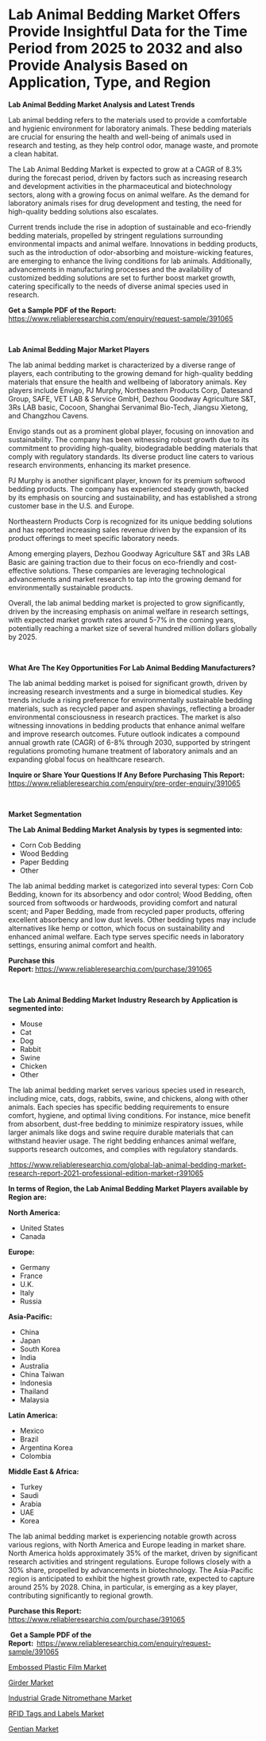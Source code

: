 <p><h1>Lab Animal Bedding Market Offers Provide Insightful Data for the Time Period from 2025 to 2032 and also Provide Analysis Based on Application, Type, and Region</h1></p><p><strong>Lab Animal Bedding Market Analysis and Latest Trends</strong></p>
<p><p>Lab animal bedding refers to the materials used to provide a comfortable and hygienic environment for laboratory animals. These bedding materials are crucial for ensuring the health and well-being of animals used in research and testing, as they help control odor, manage waste, and promote a clean habitat.</p><p>The Lab Animal Bedding Market is expected to grow at a CAGR of 8.3% during the forecast period, driven by factors such as increasing research and development activities in the pharmaceutical and biotechnology sectors, along with a growing focus on animal welfare. As the demand for laboratory animals rises for drug development and testing, the need for high-quality bedding solutions also escalates. </p><p>Current trends include the rise in adoption of sustainable and eco-friendly bedding materials, propelled by stringent regulations surrounding environmental impacts and animal welfare. Innovations in bedding products, such as the introduction of odor-absorbing and moisture-wicking features, are emerging to enhance the living conditions for lab animals. Additionally, advancements in manufacturing processes and the availability of customized bedding solutions are set to further boost market growth, catering specifically to the needs of diverse animal species used in research.</p></p>
<p><strong>Get a Sample PDF of the Report:&nbsp;</strong> <a href="https://www.reliableresearchiq.com/enquiry/request-sample/391065?utm_campaign=1082&utm_medium=2&utm_source=Github&utm_content=ia&utm_term=29032025&utm_id=lab-animal-bedding">https://www.reliableresearchiq.com/enquiry/request-sample/391065</a></p>
<p>&nbsp;</p>
<p><strong>Lab Animal Bedding Major Market Players</strong></p>
<p><p>The lab animal bedding market is characterized by a diverse range of players, each contributing to the growing demand for high-quality bedding materials that ensure the health and wellbeing of laboratory animals. Key players include Envigo, PJ Murphy, Northeastern Products Corp, Datesand Group, SAFE, VET LAB & Service GmbH, Dezhou Goodway Agriculture S&T, 3Rs LAB basic, Cocoon, Shanghai Servanimal Bio-Tech, Jiangsu Xietong, and Changzhou Cavens.</p><p>Envigo stands out as a prominent global player, focusing on innovation and sustainability. The company has been witnessing robust growth due to its commitment to providing high-quality, biodegradable bedding materials that comply with regulatory standards. Its diverse product line caters to various research environments, enhancing its market presence.</p><p>PJ Murphy is another significant player, known for its premium softwood bedding products. The company has experienced steady growth, backed by its emphasis on sourcing and sustainability, and has established a strong customer base in the U.S. and Europe.</p><p>Northeastern Products Corp is recognized for its unique bedding solutions and has reported increasing sales revenue driven by the expansion of its product offerings to meet specific laboratory needs.</p><p>Among emerging players, Dezhou Goodway Agriculture S&T and 3Rs LAB Basic are gaining traction due to their focus on eco-friendly and cost-effective solutions. These companies are leveraging technological advancements and market research to tap into the growing demand for environmentally sustainable products.</p><p>Overall, the lab animal bedding market is projected to grow significantly, driven by the increasing emphasis on animal welfare in research settings, with expected market growth rates around 5-7% in the coming years, potentially reaching a market size of several hundred million dollars globally by 2025.</p></p>
<p>&nbsp;</p>
<p><strong>What Are The Key Opportunities For Lab Animal Bedding Manufacturers?</strong></p>
<p><p>The lab animal bedding market is poised for significant growth, driven by increasing research investments and a surge in biomedical studies. Key trends include a rising preference for environmentally sustainable bedding materials, such as recycled paper and aspen shavings, reflecting a broader environmental consciousness in research practices. The market is also witnessing innovations in bedding products that enhance animal welfare and improve research outcomes. Future outlook indicates a compound annual growth rate (CAGR) of 6-8% through 2030, supported by stringent regulations promoting humane treatment of laboratory animals and an expanding global focus on healthcare research.</p></p>
<p><strong>Inquire or Share Your Questions If Any Before Purchasing This Report:</strong> <a href="https://www.reliableresearchiq.com/enquiry/pre-order-enquiry/391065?utm_campaign=1082&utm_medium=2&utm_source=Github&utm_content=ia&utm_term=29032025&utm_id=lab-animal-bedding">https://www.reliableresearchiq.com/enquiry/pre-order-enquiry/391065</a></p>
<p>&nbsp;</p>
<p><strong>Market Segmentation</strong></p>
<p><strong>The Lab Animal Bedding Market Analysis by types is segmented into:</strong></p>
<p><ul><li>Corn Cob Bedding</li><li>Wood Bedding</li><li>Paper Bedding</li><li>Other</li></ul></p>
<p><p>The lab animal bedding market is categorized into several types: Corn Cob Bedding, known for its absorbency and odor control; Wood Bedding, often sourced from softwoods or hardwoods, providing comfort and natural scent; and Paper Bedding, made from recycled paper products, offering excellent absorbency and low dust levels. Other bedding types may include alternatives like hemp or cotton, which focus on sustainability and enhanced animal welfare. Each type serves specific needs in laboratory settings, ensuring animal comfort and health.</p></p>
<p><strong>Purchase this Report:&nbsp;</strong><a href="https://www.reliableresearchiq.com/purchase/391065?utm_campaign=1082&utm_medium=2&utm_source=Github&utm_content=ia&utm_term=29032025&utm_id=lab-animal-bedding">https://www.reliableresearchiq.com/purchase/391065</a></p>
<p>&nbsp;</p>
<p><strong>The Lab Animal Bedding Market Industry Research by Application is segmented into:</strong></p>
<p><ul><li>Mouse</li><li>Cat</li><li>Dog</li><li>Rabbit</li><li>Swine</li><li>Chicken</li><li>Other</li></ul></p>
<p><p>The lab animal bedding market serves various species used in research, including mice, cats, dogs, rabbits, swine, and chickens, along with other animals. Each species has specific bedding requirements to ensure comfort, hygiene, and optimal living conditions. For instance, mice benefit from absorbent, dust-free bedding to minimize respiratory issues, while larger animals like dogs and swine require durable materials that can withstand heavier usage. The right bedding enhances animal welfare, supports research outcomes, and complies with regulatory standards.</p></p>
<p><a href="https://www.reliableresearchiq.com/global-lab-animal-bedding-market-research-report-2021-professional-edition-market-r391065?utm_campaign=1082&utm_medium=2&utm_source=Github&utm_content=ia&utm_term=29032025&utm_id=lab-animal-bedding">&nbsp;https://www.reliableresearchiq.com/global-lab-animal-bedding-market-research-report-2021-professional-edition-market-r391065</a></p>
<p><strong>In terms of Region, the Lab Animal Bedding Market Players available by Region are:</strong></p>
<p>
    <p> <strong> North America: </strong>
        <ul>
            <li>United States</li>
            <li>Canada</li>
        </ul>
        </p> 
    <p> <strong> Europe: </strong>
        <ul>
            <li>Germany</li>
            <li>France</li>
            <li>U.K.</li>
            <li>Italy</li>
            <li>Russia</li>
        </ul>
        </p> 
    <p> <strong> Asia-Pacific: </strong>
        <ul>
            <li>China</li>
            <li>Japan</li>
            <li>South Korea</li>
            <li>India</li>
            <li>Australia</li>
            <li>China Taiwan</li>
            <li>Indonesia</li>
            <li>Thailand</li>
            <li>Malaysia</li>
        </ul>
        </p> 
    <p> <strong> Latin America: </strong>
        <ul>
            <li>Mexico</li>
            <li>Brazil</li>
            <li>Argentina Korea</li>
            <li>Colombia</li>
        </ul>
        </p> 
    <p> <strong> Middle East & Africa: </strong>
        <ul>
            <li>Turkey</li>
            <li>Saudi</li>
            <li>Arabia</li>
            <li>UAE</li>
            <li>Korea</li>
        </ul>
    </p>
    </p>
<p><p>The lab animal bedding market is experiencing notable growth across various regions, with North America and Europe leading in market share. North America holds approximately 35% of the market, driven by significant research activities and stringent regulations. Europe follows closely with a 30% share, propelled by advancements in biotechnology. The Asia-Pacific region is anticipated to exhibit the highest growth rate, expected to capture around 25% by 2028. China, in particular, is emerging as a key player, contributing significantly to regional growth.</p></p>
<p><strong>Purchase this Report: </strong><a href="https://www.reliableresearchiq.com/purchase/391065?utm_campaign=1082&utm_medium=2&utm_source=Github&utm_content=ia&utm_term=29032025&utm_id=lab-animal-bedding">https://www.reliableresearchiq.com/purchase/391065</a></p>
<p>&nbsp;<strong>Get a Sample PDF of the Report:&nbsp;&nbsp;</strong><a href="https://www.reliableresearchiq.com/enquiry/request-sample/391065?utm_campaign=1082&utm_medium=2&utm_source=Github&utm_content=ia&utm_term=29032025&utm_id=lab-animal-bedding">https://www.reliableresearchiq.com/enquiry/request-sample/391065</a></p>
<p><strong></strong></p>
<p><p><a href="https://github.com/monacaquddus/Market-Research-Report-List-1/blob/main/embossed-plastic-film-market.md?utm_campaign=1082&utm_medium=2&utm_source=Github&utm_content=ia&utm_term=29032025&utm_id=lab-animal-bedding">Embossed Plastic Film Market</a></p><p><a href="https://github.com/owaysusing/Market-Research-Report-List-1/blob/main/girder-market.md?utm_campaign=1082&utm_medium=2&utm_source=Github&utm_content=ia&utm_term=29032025&utm_id=lab-animal-bedding">Girder Market</a></p><p><a href="https://github.com/gambokaiohjr/Market-Research-Report-List-1/blob/main/industrial-grade-nitromethane-market.md?utm_campaign=1082&utm_medium=2&utm_source=Github&utm_content=ia&utm_term=29032025&utm_id=lab-animal-bedding">Industrial Grade Nitromethane Market</a></p><p><a href="https://github.com/mgapeak/Market-Research-Report-List-1/blob/main/rfid-tags-and-labels-market.md?utm_campaign=1082&utm_medium=2&utm_source=Github&utm_content=ia&utm_term=29032025&utm_id=lab-animal-bedding">RFID Tags and Labels Market</a></p><p><a href="https://github.com/aijazdeitzbq/Market-Research-Report-List-1/blob/main/gentian-market.md?utm_campaign=1082&utm_medium=2&utm_source=Github&utm_content=ia&utm_term=29032025&utm_id=lab-animal-bedding">Gentian Market</a></p></p>